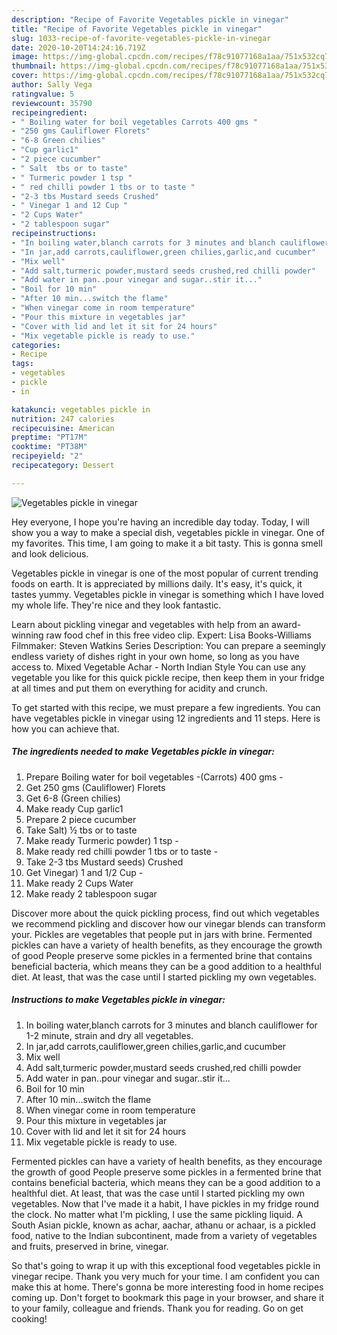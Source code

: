 ```yaml
---
description: "Recipe of Favorite Vegetables pickle in vinegar"
title: "Recipe of Favorite Vegetables pickle in vinegar"
slug: 1033-recipe-of-favorite-vegetables-pickle-in-vinegar
date: 2020-10-20T14:24:16.719Z
image: https://img-global.cpcdn.com/recipes/f78c91077168a1aa/751x532cq70/vegetables-pickle-in-vinegar-recipe-main-photo.jpg
thumbnail: https://img-global.cpcdn.com/recipes/f78c91077168a1aa/751x532cq70/vegetables-pickle-in-vinegar-recipe-main-photo.jpg
cover: https://img-global.cpcdn.com/recipes/f78c91077168a1aa/751x532cq70/vegetables-pickle-in-vinegar-recipe-main-photo.jpg
author: Sally Vega
ratingvalue: 5
reviewcount: 35790
recipeingredient:
- " Boiling water for boil vegetables Carrots 400 gms "
- "250 gms Cauliflower Florets"
- "6-8 Green chilies"
- "Cup garlic1"
- "2 piece cucumber"
- " Salt  tbs or to taste"
- " Turmeric powder 1 tsp "
- " red chilli powder 1 tbs or to taste "
- "2-3 tbs Mustard seeds Crushed"
- " Vinegar 1 and 12 Cup "
- "2 Cups Water"
- "2 tablespoon sugar"
recipeinstructions:
- "In boiling water,blanch carrots for 3 minutes and blanch cauliflower for 1-2 minute, strain and dry all vegetables."
- "In jar,add carrots,cauliflower,green chilies,garlic,and cucumber"
- "Mix well"
- "Add salt,turmeric powder,mustard seeds crushed,red chilli powder"
- "Add water in pan..pour vinegar and sugar..stir it..."
- "Boil for 10 min"
- "After 10 min...switch the flame"
- "When vinegar come in room temperature"
- "Pour this mixture in vegetables jar"
- "Cover with lid and let it sit for 24 hours"
- "Mix vegetable pickle is ready to use."
categories:
- Recipe
tags:
- vegetables
- pickle
- in

katakunci: vegetables pickle in 
nutrition: 247 calories
recipecuisine: American
preptime: "PT17M"
cooktime: "PT38M"
recipeyield: "2"
recipecategory: Dessert

---
```



![Vegetables pickle in vinegar](https://img-global.cpcdn.com/recipes/f78c91077168a1aa/751x532cq70/vegetables-pickle-in-vinegar-recipe-main-photo.jpg)

Hey everyone, I hope you're having an incredible day today. Today, I will show you a way to make a special dish, vegetables pickle in vinegar. One of my favorites. This time, I am going to make it a bit tasty. This is gonna smell and look delicious.

Vegetables pickle in vinegar is one of the most popular of current trending foods on earth. It is appreciated by millions daily. It's easy, it's quick, it tastes yummy. Vegetables pickle in vinegar is something which I have loved my whole life. They're nice and they look fantastic.

Learn about pickling vinegar and vegetables with help from an award-winning raw food chef in this free video clip. Expert: Lisa Books-Williams Filmmaker: Steven Watkins Series Description: You can prepare a seemingly endless variety of dishes right in your own home, so long as you have access to. Mixed Vegetable Achar - North Indian Style You can use any vegetable you like for this quick pickle recipe, then keep them in your fridge at all times and put them on everything for acidity and crunch.


To get started with this recipe, we must prepare a few ingredients. You can have vegetables pickle in vinegar using 12 ingredients and 11 steps. Here is how you can achieve that.

<!--inarticleads1-->

##### The ingredients needed to make Vegetables pickle in vinegar:

1. Prepare  Boiling water for boil vegetables -(Carrots) 400 gms -
1. Get 250 gms (Cauliflower) Florets
1. Get 6-8 (Green chilies)
1. Make ready Cup garlic1
1. Prepare 2 piece cucumber
1. Take  Salt) ½ tbs or to taste
1. Make ready  Turmeric powder) 1 tsp -
1. Make ready  red chilli powder 1 tbs or to taste -
1. Take 2-3 tbs Mustard seeds) Crushed
1. Get  Vinegar) 1 and 1/2 Cup -
1. Make ready 2 Cups Water
1. Make ready 2 tablespoon sugar


Discover more about the quick pickling process, find out which vegetables we recommend pickling and discover how our vinegar blends can transform your. Pickles are vegetables that people put in jars with brine. Fermented pickles can have a variety of health benefits, as they encourage the growth of good People preserve some pickles in a fermented brine that contains beneficial bacteria, which means they can be a good addition to a healthful diet. At least, that was the case until I started pickling my own vegetables. 

<!--inarticleads2-->

##### Instructions to make Vegetables pickle in vinegar:

1. In boiling water,blanch carrots for 3 minutes and blanch cauliflower for 1-2 minute, strain and dry all vegetables.
1. In jar,add carrots,cauliflower,green chilies,garlic,and cucumber
1. Mix well
1. Add salt,turmeric powder,mustard seeds crushed,red chilli powder
1. Add water in pan..pour vinegar and sugar..stir it...
1. Boil for 10 min
1. After 10 min...switch the flame
1. When vinegar come in room temperature
1. Pour this mixture in vegetables jar
1. Cover with lid and let it sit for 24 hours
1. Mix vegetable pickle is ready to use.


Fermented pickles can have a variety of health benefits, as they encourage the growth of good People preserve some pickles in a fermented brine that contains beneficial bacteria, which means they can be a good addition to a healthful diet. At least, that was the case until I started pickling my own vegetables. Now that I&#39;ve made it a habit, I have pickles in my fridge round the clock. No matter what I&#39;m pickling, I use the same pickling liquid. A South Asian pickle, known as achar, aachar, athanu or achaar, is a pickled food, native to the Indian subcontinent, made from a variety of vegetables and fruits, preserved in brine, vinegar. 

So that's going to wrap it up with this exceptional food vegetables pickle in vinegar recipe. Thank you very much for your time. I am confident you can make this at home. There's gonna be more interesting food in home recipes coming up. Don't forget to bookmark this page in your browser, and share it to your family, colleague and friends. Thank you for reading. Go on get cooking!
